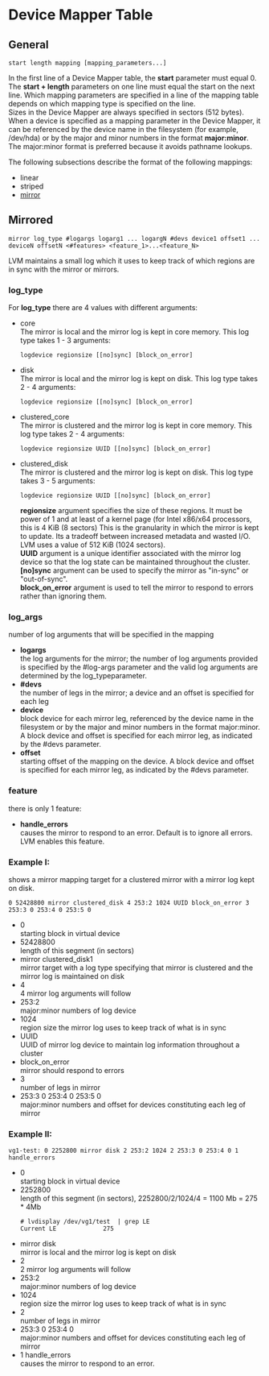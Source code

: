 # Device Mapper Table

## General
```
start length mapping [mapping_parameters...]
```  
In the first line of a Device Mapper table, the **start** parameter must equal 0. The **start + length** parameters on one line must equal the start on the next line. Which mapping parameters are specified in a line of the mapping table depends on which mapping type is specified on the line.  
Sizes in the Device Mapper are always specified in sectors (512 bytes).  
When a device is specified as a mapping parameter in the Device Mapper, it can be referenced by the device name in the filesystem (for example, /dev/hda) or by the major and minor numbers in the format **major:minor**. The major:minor format is preferred because it avoids pathname lookups.

The following subsections describe the format of the following mappings:  
* linear  
* striped  
* [mirror](#mirrored)

## Mirrored
```
mirror log_type #logargs logarg1 ... logargN #devs device1 offset1 ... deviceN offsetN <#features> <feature_1>...<feature_N>
```  
LVM maintains a small log which it uses to keep track of which regions are in sync with the mirror or mirrors. 

### log_type  
For **log_type** there are 4 values with different arguments:  
* core  
   The mirror is local and the mirror log is kept in core memory. This log type takes 1 - 3 arguments:
   ```
   logdevice regionsize [[no]sync] [block_on_error]
   ```
* disk  
   The mirror is local and the mirror log is kept on disk. This log type takes 2 - 4 arguments:
   ```
   logdevice regionsize [[no]sync] [block_on_error]
   ```
* clustered_core  
   The mirror is clustered and the mirror log is kept in core memory. This log type takes 2 - 4 arguments:
   ```
   logdevice regionsize UUID [[no]sync] [block_on_error]
   ```
* clustered_disk  
   The mirror is clustered and the mirror log is kept on disk. This log type takes 3 - 5 arguments:
   ```
   logdevice regionsize UUID [[no]sync] [block_on_error]  
   ```

   **regionsize** argument specifies the size of these regions. It must be power of 1 and at least of a kernel page (for Intel x86/x64 processors, this is 4 KiB (8 sectors) This is the granularity in which the mirror is kept to update. Its a tradeoff between increased metadata and wasted I/O. LVM uses a value of 512 KiB (1024 sectors).  
   **UUID** argument is a unique identifier associated with the mirror log device so that the log state can be maintained throughout the cluster.  
   **[no]sync** argument can be used to specify the mirror as "in-sync" or "out-of-sync".  
   **block_on_error** argument is used to tell the mirror to respond to errors rather than ignoring them.  

### log_args
   number of log arguments that will be specified in the mapping  
* **logargs**  
   the log arguments for the mirror; the number of log arguments provided is specified by the #log-args parameter and the valid log arguments are determined by the log_typeparameter.  
* **#devs**  
   the number of legs in the mirror; a device and an offset is specified for each leg  
* **device**  
   block device for each mirror leg, referenced by the device name in the filesystem or by the major and minor numbers in the format major:minor. A block device and offset is specified for each mirror leg, as indicated by the #devs parameter.  
* **offset**  
   starting offset of the mapping on the device. A block device and offset is specified for each mirror leg, as indicated by the #devs parameter.  

### feature
there is only 1 feature:  
* **handle_errors**  
   causes the mirror to respond to an error. Default is to ignore all errors. LVM enables this feature.

### Example I: 
shows a mirror mapping target for a clustered mirror with a mirror log kept on disk.
```
0 52428800 mirror clustered_disk 4 253:2 1024 UUID block_on_error 3 253:3 0 253:4 0 253:5 0
```
* 0  
   starting block in virtual device  
* 52428800  
   length of this segment (in sectors)  
* mirror clustered_disk1  
   mirror target with a log type specifying that mirror is clustered and the mirror log is maintained on disk  
* 4  
   4 mirror log arguments will follow  
* 253:2  
   major:minor numbers of log device  
* 1024  
   region size the mirror log uses to keep track of what is in sync  
* UUID  
   UUID of mirror log device to maintain log information throughout a cluster  
* block_on_error  
   mirror should respond to errors  
* 3  
   number of legs in mirror  
* 253:3 0 253:4 0 253:5 0  
   major:minor numbers and offset for devices constituting each leg of mirror  

### Example II:
```
vg1-test: 0 2252800 mirror disk 2 253:2 1024 2 253:3 0 253:4 0 1 handle_errors
```
* 0  
   starting block in virtual device  
* 2252800  
   length of this segment (in sectors), 2252800/2/1024/4 = 1100 Mb = 275 * 4Mb  
   ```
   # lvdisplay /dev/vg1/test  | grep LE  
   Current LE             275  
   ```
* mirror disk   
   mirror is local and the mirror log is kept on disk  
* 2  
   2 mirror log arguments will follow  
* 253:2  
   major:minor numbers of log device  
* 1024   
   region size the mirror log uses to keep track of what is in sync  
* 2  
   number of legs in mirror  
* 253:3 0 253:4 0  
   major:minor numbers and offset for devices constituting each leg of mirror  
* 1 handle_errors  
   causes the mirror to respond to an error.  
